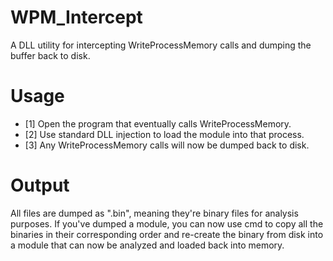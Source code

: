 # WPM_Intercept
A DLL utility for intercepting WriteProcessMemory calls and dumping the buffer back to disk.

# Usage
- [1] Open the program that eventually calls WriteProcessMemory.
- [2] Use standard DLL injection to load the module into that process.
- [3] Any WriteProcessMemory calls will now be dumped back to disk.

# Output
All files are dumped as ".bin", meaning they're binary files for analysis purposes. If you've dumped a module, you can now use cmd to copy all the binaries in their corresponding order and re-create the binary from disk into a module that can now be analyzed and loaded back into memory.
